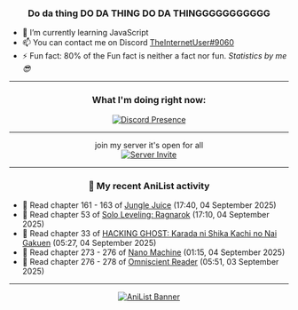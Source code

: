<div align="center">

### Do da thing DO DA THING DO DA THINGGGGGGGGGGG
</div>

- 🌱 I’m currently learning JavaScript
- 📫 You can contact me on Discord [TheInternetUser#9060](https://discord.com/users/534117072796385300)
- ⚡ Fun fact: 80% of the Fun fact is neither a fact nor fun. _Statistics by me 😎_
<hr>

<div align="center">

### What I'm doing right now:
[![Discord Presence](https://lanyard.cnrad.dev/api/534117072796385300)](https://discord.com/users/534117072796385300)
<hr>

join my server it's open for all <br>
[![Server Invite](https://invidget.switchblade.xyz/bfYgVHxrSs)](https://discord.gg/bfYgVHxrSs)

<hr>
  
### 🌸 My recent AniList activity

</div>

<!-- ANILIST_ACTIVITY:start -->

-   📖 Read chapter 161 - 163 of [Jungle Juice](https://anilist.co/manga/128882) (17:40, 04 September 2025)
-   📖 Read chapter 53 of [Solo Leveling: Ragnarok](https://anilist.co/manga/179445) (17:10, 04 September 2025)
-   📖 Read chapter 33 of [HACKING GHOST: Karada ni Shika Kachi no Nai Gakuen](https://anilist.co/manga/186922) (05:27, 04 September 2025)
-   📖 Read chapter 273 - 276 of [Nano Machine](https://anilist.co/manga/120980) (01:15, 04 September 2025)
-   📖 Read chapter 276 - 278 of [Omniscient Reader](https://anilist.co/manga/119257) (05:51, 03 September 2025)

<!-- ANILIST_ACTIVITY:end -->
<hr>

<div align="center">

[![AniList Banner](https://img.anili.st/User/929966)](https://anilist.co/user/TheInternetUser)

<!-- ![Profile views](https://gpvc.arturio.dev/TheInternetUse7) Since 2023-01-09 -->
<br>


</div>
